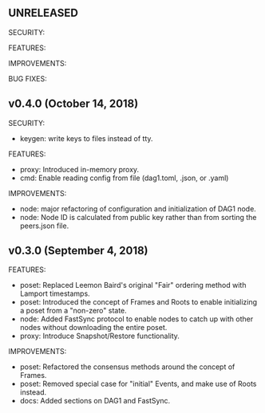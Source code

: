 ## UNRELEASED

SECURITY:

FEATURES:

IMPROVEMENTS:

BUG FIXES:

## v0.4.0 (October 14, 2018)

SECURITY:

* keygen: write keys to files instead of tty. 

FEATURES:

* proxy: Introduced in-memory proxy.
* cmd: Enable reading config from file (dag1.toml, .json, or .yaml)

IMPROVEMENTS:

* node: major refactoring of configuration and initialization of DAG1 node.
* node: Node ID is calculated from public key rather than from sorting the 
peers.json file.

## v0.3.0 (September 4, 2018)

FEATURES:

* poset: Replaced Leemon Baird's original "Fair" ordering method with 
Lamport timestamps.
* poset: Introduced the concept of Frames and Roots to enable initializing a
poset from a "non-zero" state.
* node: Added FastSync protocol to enable nodes to catch up with other nodes 
without downloading the entire poset. 
* proxy: Introduce Snapshot/Restore functionality.

IMPROVEMENTS:

* poset: Refactored the consensus methods around the concept of Frames.
* poset: Removed special case for "initial" Events, and make use of Roots 
instead. 
* docs: Added sections on DAG1 and FastSync.